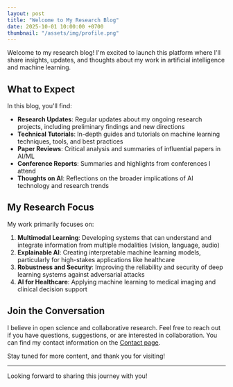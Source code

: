 ```yaml
---
layout: post
title: "Welcome to My Research Blog"
date: 2025-10-01 10:00:00 +0700
thumbnail: "/assets/img/profile.png"
---
```


Welcome to my research blog! I'm excited to launch this platform where I'll share insights, updates, and thoughts about my work in artificial intelligence and machine learning.

## What to Expect

In this blog, you'll find:

- **Research Updates**: Regular updates about my ongoing research projects, including preliminary findings and new directions
- **Technical Tutorials**: In-depth guides and tutorials on machine learning techniques, tools, and best practices
- **Paper Reviews**: Critical analysis and summaries of influential papers in AI/ML
- **Conference Reports**: Summaries and highlights from conferences I attend
- **Thoughts on AI**: Reflections on the broader implications of AI technology and research trends

## My Research Focus

My work primarily focuses on:

1. **Multimodal Learning**: Developing systems that can understand and integrate information from multiple modalities (vision, language, audio)
2. **Explainable AI**: Creating interpretable machine learning models, particularly for high-stakes applications like healthcare
3. **Robustness and Security**: Improving the reliability and security of deep learning systems against adversarial attacks
4. **AI for Healthcare**: Applying machine learning to medical imaging and clinical decision support

## Join the Conversation

I believe in open science and collaborative research. Feel free to reach out if you have questions, suggestions, or are interested in collaboration. You can find my contact information on the [Contact page](/contact/).

Stay tuned for more content, and thank you for visiting!

---

Looking forward to sharing this journey with you!
